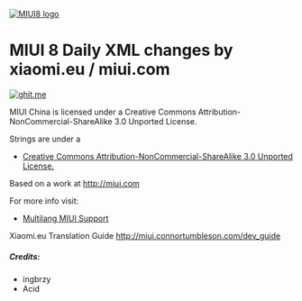 [![MIUI8 logo](http://i.imgur.com/8mHvQNw.png)](https://xiaomi.eu/)

# MIUI 8 Daily XML changes by xiaomi.eu / miui.com

[![ghit.me](https://ghit.me/badge.svg?repo=Acid-miuipolskapl/v8-XML-Compare)](https://ghit.me/repo/Acid-miuipolskapl/v8-XML-Compare)

MIUI China is licensed under a Creative Commons Attribution-NonCommercial-ShareAlike 3.0 Unported License.

Strings are under a 
- [Creative Commons Attribution-NonCommercial-ShareAlike 3.0 Unported License.](http://creativecommons.org/licenses/by-nc-sa/3.0/)

Based on a work at http://miui.com

For more info visit:
- [Multilang MIUI Support](http://xiaomi.eu) 

Xiaomi.eu Translation Guide http://miui.connortumbleson.com/dev_guide

##### Credits:
- ingbrzy
- Acid
